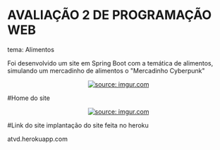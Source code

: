 # AVALIAÇÃO 2 DE PROGRAMAÇÃO WEB

tema: Alimentos

Foi desenvolvido um site em Spring Boot com a temática de alimentos, simulando um mercadinho de alimentos o "Mercadinho Cyberpunk"

<center> <a href="https://imgur.com/7a8xp6W"><img src="https://i.imgur.com/7a8xp6W.gif" title="source: imgur.com" /></a> </center>

#Home do site

<center> <a href="https://imgur.com/a/UgxRjxv"><img src="https://i.imgur.com/mqHUDAT.png" title="source: imgur.com" /></a> </center>

#Link do site
implantação do site feita no heroku

atvd.herokuapp.com
